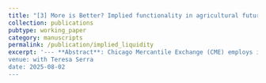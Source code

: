 ```yaml
---
title: "[3] More is Better? Implied functionality in agricultural futures trading"
collection: publications
pubtype: working_paper
category: manuscripts
permalink: /publication/implied_liquidity
excerpt: '--- **Abstract**: Chicago Mercantile Exchange (CME) employs implied functionality primarily to link single-contract (outright) and calendar spread markets, eliminating price inconsistencies between outright and spread markets, and to facilitate additional cross-market liquidity. We examine how implied functionality in CME corn and soybean futures markets affects market quality in outright markets, focusing on these contracts due to their higher proportion of implied liquidity and greater analytical tractability. Constructing a counterfactual that excludes implied liquidity, we find that implied liquidity is associated with reduced market-making revenue and heightened adverse selection risk for liquidity providers, while having minimal impact on liquidity takers. This study suggests that the common goal of preserving tight spread and deep depth may not be optimal in the context of agricultural futures trading.
venue: with Teresa Serra
date: 2025-08-02
---
```


